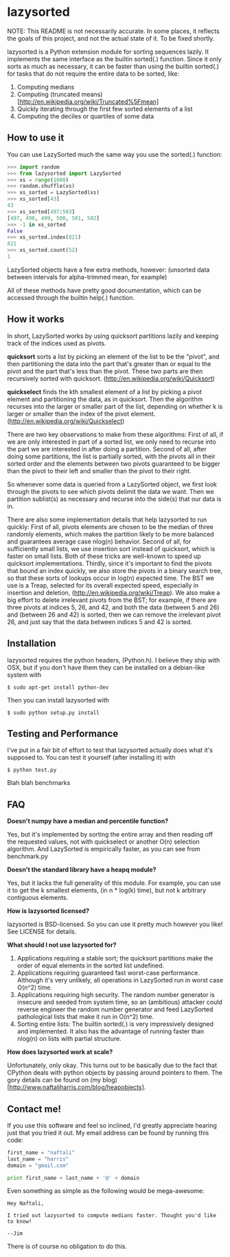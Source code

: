 lazysorted
==========

NOTE: This README is not necessarily accurate. In some places, it reflects the
goals of this project, and not the actual state of it. To be fixed shortly.

lazysorted is a Python extension module for sorting sequences lazily. It
implements the same interface  as the builtin sorted(.) function. Since it only
sorts as much as necessary, it can be faster than using the builtin sorted(.)
for tasks that do not require the entire data to be sorted, like:

1. Computing medians
2. Computing (truncated means)[http://en.wikipedia.org/wiki/Truncated%5Fmean]
3. Quickly iterating through the first few sorted elements of a list
4. Computing the deciles or quartiles of some data

How to use it
-------------

You can use LazySorted much the same way you use the sorted(.) function:

```python
>>> import random
>>> from lazysorted import LazySorted
>>> xs = range(1000)
>>> random.shuffle(xs)
>>> xs_sorted = LazySorted(xs)
>>> xs_sorted[43]
43
>>> xs_sorted[497:503]
[497, 498, 499, 500, 501, 502]
>>> -1 in xs_sorted
False
>>> xs_sorted.index(821)
821
>>> xs_sorted.count(52)
1

```

LazySorted objects have a few extra methods, however: (unsorted data between
intervals for alpha-trimmed mean, for example)

All of these methods have pretty good documentation, which can be accessed
through the builtin help(.) function.

How it works
------------

In short, LazySorted works by using quicksort partitions lazily and keeping
track of the indices used as pivots.

**quicksort** sorts a list by picking an element of the list to be the "pivot",
and then partitioning the data into the part that's greater than or equal to
the pivot and the part that's less than the pivot. These two parts are then
recursively sorted with quicksort. (http://en.wikipedia.org/wiki/Quicksort)

**quickselect** finds the kth smallest element of a list by picking a pivot
element and partitioning the data, as in quicksort. Then the algorithm recurses
into the larger or smaller part of the list, depending on whether k is larger
or smaller than the index of the pivot element.
(http://en.wikipedia.org/wiki/Quickselect)

There are two key observations to make from these algorithms: First of all, if
we are only interested in part of a sorted list, we only need to recurse into
the part we are interested in after doing a partition. Second of all, after
doing some partitions, the list is partially sorted, with the pivots all in
their sorted order and the elements between two pivots guaranteed to be bigger
than the pivot to their left and smaller than the pivot to their right.

So whenever some data is queried from a LazySorted object, we first look
through the pivots to see which pivots delimit the data we want. Then we
partition sublist(s) as necessary and recurse into the side(s) that our data is
in.

There are also some implementation details that help lazysorted to run quickly:
First of all, pivots elements are chosen to be the median of three randomly
elements, which makes the partition likely to be more balanced and guarantees
average case nlog(n) behavior. Second of all, for sufficiently small lists, we
use insertion sort instead of quicksort, which is faster on small lists. Both
of these tricks are well-known to speed up quicksort implementations. Thirdly,
since it's important to find the pivots that bound an index quickly, we also
store the pivots in a binary search tree, so that these sorts of lookups occur
in log(n) expected time. The BST we use is a Treap, selected for its overall
expected speed, especially in insertion and deletion,
(http://en.wikipedia.org/wiki/Treap). We also make a big effort to delete
irrelevant pivots from the BST; for example, if there are three pivots at
indices 5, 26, and 42, and both the data (between 5 and 26) and (between 26 and
42) is sorted, then we can remove the irrelevant pivot 26, and just say that
the data between indices 5 and 42 is sorted.


Installation
------------

lazysorted requires the python headers, (Python.h). I believe they ship with
OSX, but if you don't have them they can be installed on a debian-like system
with
    
    $ sudo apt-get install python-dev

Then you can install lazysorted with

    $ sudo python setup.py install


Testing and Performance
-----------------------

I've put in a fair bit of effort to test that lazysorted actually does what
it's supposed to. You can test it yourself (after installing it) with

    $ python test.py

Blah blah benchmarks


FAQ
---

**Doesn't numpy have a median and percentile function?**

Yes, but it's implemented by sorting the entire array and then reading off the
requested values, not with quickselect or another O(n) selection algorithm.
And LazySorted is empirically faster, as you can see from benchmark.py

**Doesn't the standard library have a heapq module?**

Yes, but it lacks the full generality of this module. For example, you can use
it to get the k smallest elements, (in n * log(k) time), but not k arbitrary
contiguous elements.

**How is lazysorted licensed?**

lazysorted is BSD-licensed. So you can use it pretty much however you like!
See LICENSE for details.

**What should I not use lazysorted for?**

1. Applications requiring a stable sort; the quicksort partitions make the
   order of equal elements in the sorted list undefined.
2. Applications requiring guaranteed fast worst-case performance. Although
   it's very unlikely, all operations in LazySorted run in worst case O(n^2)
   time.
3. Applications requiring high security. The random number generator is
   insecure and seeded from system time, so an (ambitious) attacker could
   reverse engineer the random number generator and feed LazySorted
   pathological lists that make it run in O(n^2) time.
4. Sorting entire lists: The builtin sorted(.) is very impressively designed
   and implemented. It also has the advantage of running faster than nlog(n)
   on lists with partial structure.

**How does lazysorted work at scale?**

Unfortunately, only okay. This turns out to be basically due to the fact that
CPython deals with python objects by passing around pointers to them. The gory
details can be found on (my blog)[http://www.naftaliharris.com/blog/heapobjects].

Contact me!
---------

If you use this software and feel so inclined, I'd greatly appreciate hearing
just that you tried it out. My email address can be found by running this code:

```python
first_name = "naftali"
last_name = "harris"
domain = "gmail.com"

print first_name + last_name + '@' + domain
```

Even something as simple as the following would be mega-awesome:

    Hey Naftali,
    
    I tried out lazysorted to compute medians faster. Thought you'd like to know!
    
    --Jim

There is of course no obligation to do this.
